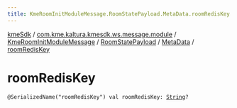 ```yaml
---
title: KmeRoomInitModuleMessage.RoomStatePayload.MetaData.roomRedisKey - kmeSdk
---
```


[kmeSdk](../../../../index.html) / [com.kme.kaltura.kmesdk.ws.message.module](../../../index.html) / [KmeRoomInitModuleMessage](../../index.html) / [RoomStatePayload](../index.html) / [MetaData](index.html) / [roomRedisKey](./room-redis-key.html)

# roomRedisKey

`@SerializedName("roomRedisKey") val roomRedisKey: `[`String`](https://kotlinlang.org/api/latest/jvm/stdlib/kotlin/-string/index.html)`?`
